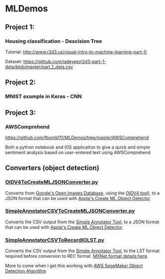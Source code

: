 # MLDemos


## Project 1:

### Housing classification - Descision Tree

Tutorial: http://www.r2d3.us/visual-intro-to-machine-learning-part-1/

Dataset: https://github.com/jadeyee/r2d3-part-1-data/blob/master/part_1_data.csv


## Project 2:

### MNIST example in Keras - CNN


## Project 3:

### AWSComprehend

https://github.com/fbomb111/MLDemos/tree/master/AWSComprehend

Both a python notebook and iOS application to give a quick and simple sentiment analysis based on user-entered text using AWSComprehend


## Converters (object detection)


### [OIDV4ToCreateMLJSONConverter.py](https://github.com/fbomb111/MLDemos/blob/master/Converters/OIDV4ToCreateMLJSONConverter.py)

Converts from [Google's Open Images Database](https://storage.googleapis.com/openimages/web/index.html), using the [OIDV4 tool](https://github.com/EscVM/OIDv4_ToolKit)), to a JSON format that can be used with [Apple's Create ML Object Detector](https://developer.apple.com/documentation/createml/mlobjectdetector/datasource).

### [SimpleAnnotatorCSVToCreateMLJSONConverter.py](https://github.com/fbomb111/MLDemos/blob/master/Converters/SimpleAnnotatorCSVToCreateMLJSONConverter.py)

Converts the CSV output from the [Simple Annotator Tool](https://github.com/sgp715/simple_image_annotator), to a JSON format that can be used with [Apple's Create ML Object Detector](https://developer.apple.com/documentation/createml/mlobjectdetector/datasource).

### [SimpleAnnotatorCSVToRecordIOLST.py](https://github.com/fbomb111/MLDemos/blob/master/Converters/SimpleAnnotatorCSVToRecordIOLST.py)

Converts the CSV output from the [Simple Annotator Tool](https://github.com/sgp715/simple_image_annotator), to the LST format required before conversion to REC format. [MXNet format details here](https://mxnet.apache.org/api/python/image/image.html#image-iterator-for-object-detection). 

More to come when I get this working with [AWS SageMaker Object Detection Algorithm](https://docs.aws.amazon.com/sagemaker/latest/dg/object-detection.html)
